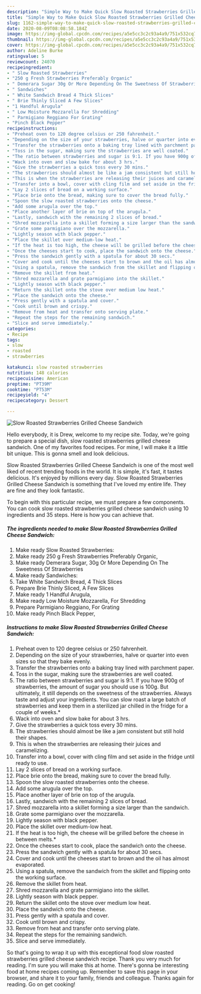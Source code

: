 ```yaml
---
description: "Simple Way to Make Quick Slow Roasted Strawberries Grilled Cheese Sandwich"
title: "Simple Way to Make Quick Slow Roasted Strawberries Grilled Cheese Sandwich"
slug: 1162-simple-way-to-make-quick-slow-roasted-strawberries-grilled-cheese-sandwich
date: 2020-08-09T08:08:58.184Z
image: https://img-global.cpcdn.com/recipes/a5e5cc3c2c93a4a9/751x532cq70/slow-roasted-strawberries-grilled-cheese-sandwich-recipe-main-photo.jpg
thumbnail: https://img-global.cpcdn.com/recipes/a5e5cc3c2c93a4a9/751x532cq70/slow-roasted-strawberries-grilled-cheese-sandwich-recipe-main-photo.jpg
cover: https://img-global.cpcdn.com/recipes/a5e5cc3c2c93a4a9/751x532cq70/slow-roasted-strawberries-grilled-cheese-sandwich-recipe-main-photo.jpg
author: Adeline Burke
ratingvalue: 5
reviewcount: 24070
recipeingredient:
- " Slow Roasted Strawberries"
- "250 g Fresh Strawberries Preferably Organic"
- " Demerara Sugar 30g Or More Depending On The Sweetness Of Strawberries"
- " Sandwiches"
- " White Sandwich Bread 4 Thick Slices"
- " Brie Thinly Sliced A Few Slices"
- "1 Handful Arugula"
- " Low Moisture Mozzarella For Shredding"
- " Parmigiano Reggiano For Grating"
- "Pinch Black Pepper"
recipeinstructions:
- "Preheat oven to 120 degree celsius or 250 fahrenheit."
- "Depending on the size of your strawberries, halve or quarter into even sizes so that they bake evenly."
- "Transfer the strawberries onto a baking tray lined with parchment paper."
- "Toss in the sugar, making sure the strawberries are well coated."
- "The ratio between strawberries and sugar is 9:1. If you have 900g of strawberries, the amount of sugar you should use is 100g. But ultimately, it still depends on the sweetness of the strawberries. Always taste and adjust your ingredients. You can slow roast a large batch of strawberries and keep them in a sterilized jar chilled in the fridge for a couple of weeks.*"
- "Wack into oven and slow bake for about 3 hrs."
- "Give the strawberries a quick toss every 30 mins."
- "The strawberries should almost be like a jam consistent but still hold their shapes."
- "This is when the strawberries are releasing their juices and caramelizing."
- "Transfer into a bowl, cover with cling film and set aside in the fridge until ready to use."
- "Lay 2 slices of bread on a working surface."
- "Place brie onto the bread, making sure to cover the bread fully."
- "Spoon the slow roasted strawberries onto the cheese."
- "Add some arugula over the top."
- "Place another layer of brie on top of the arugula."
- "Lastly, sandwich with the remaining 2 slices of bread."
- "Shred mozzarella into a skillet forming a size larger than the sandwich."
- "Grate some parmigiano over the mozzarella."
- "Lightly season with black pepper."
- "Place the skillet over medium-low heat."
- "If the heat is too high, the cheese will be grilled before the cheese in between melts.*"
- "Once the cheeses start to cook, place the sandwich onto the cheese."
- "Press the sandwich gently with a spatula for about 30 secs."
- "Cover and cook until the cheeses start to brown and the oil has almost evaporated."
- "Using a spatula, remove the sandwich from the skillet and flipping onto the working surface."
- "Remove the skillet from heat."
- "Shred mozzarella and grate parmigiano into the skillet."
- "Lightly season with black pepper."
- "Return the skillet onto the stove over medium low heat."
- "Place the sandwich onto the cheese."
- "Press gently with a spatula and cover."
- "Cook until brown and crispy."
- "Remove from heat and transfer onto serving plate."
- "Repeat the steps for the remaining sandwich."
- "Slice and serve immediately."
categories:
- Recipe
tags:
- slow
- roasted
- strawberries

katakunci: slow roasted strawberries 
nutrition: 148 calories
recipecuisine: American
preptime: "PT39M"
cooktime: "PT53M"
recipeyield: "4"
recipecategory: Dessert

---
```



![Slow Roasted Strawberries Grilled Cheese Sandwich](https://img-global.cpcdn.com/recipes/a5e5cc3c2c93a4a9/751x532cq70/slow-roasted-strawberries-grilled-cheese-sandwich-recipe-main-photo.jpg)

Hello everybody, it is Drew, welcome to my recipe site. Today, we're going to prepare a special dish, slow roasted strawberries grilled cheese sandwich. One of my favorites food recipes. For mine, I will make it a little bit unique. This is gonna smell and look delicious.



Slow Roasted Strawberries Grilled Cheese Sandwich is one of the most well liked of recent trending foods in the world. It is simple, it's fast, it tastes delicious. It's enjoyed by millions every day. Slow Roasted Strawberries Grilled Cheese Sandwich is something that I've loved my entire life. They are fine and they look fantastic.


To begin with this particular recipe, we must prepare a few components. You can cook slow roasted strawberries grilled cheese sandwich using 10 ingredients and 35 steps. Here is how you can achieve that.

<!--inarticleads1-->

##### The ingredients needed to make Slow Roasted Strawberries Grilled Cheese Sandwich:

1. Make ready  Slow Roasted Strawberries:
1. Make ready 250 g Fresh Strawberries Preferably Organic,
1. Make ready  Demerara Sugar, 30g Or More Depending On The Sweetness Of Strawberries
1. Make ready  Sandwiches:
1. Take  White Sandwich Bread, 4 Thick Slices
1. Prepare  Brie Thinly Sliced, A Few Slices
1. Make ready 1 Handful Arugula,
1. Make ready  Low Moisture Mozzarella, For Shredding
1. Prepare  Parmigiano Reggiano, For Grating
1. Make ready Pinch Black Pepper,




<!--inarticleads2-->

##### Instructions to make Slow Roasted Strawberries Grilled Cheese Sandwich:

1. Preheat oven to 120 degree celsius or 250 fahrenheit.
1. Depending on the size of your strawberries, halve or quarter into even sizes so that they bake evenly.
1. Transfer the strawberries onto a baking tray lined with parchment paper.
1. Toss in the sugar, making sure the strawberries are well coated.
1. The ratio between strawberries and sugar is 9:1. If you have 900g of strawberries, the amount of sugar you should use is 100g. But ultimately, it still depends on the sweetness of the strawberries. Always taste and adjust your ingredients. You can slow roast a large batch of strawberries and keep them in a sterilized jar chilled in the fridge for a couple of weeks.*
1. Wack into oven and slow bake for about 3 hrs.
1. Give the strawberries a quick toss every 30 mins.
1. The strawberries should almost be like a jam consistent but still hold their shapes.
1. This is when the strawberries are releasing their juices and caramelizing.
1. Transfer into a bowl, cover with cling film and set aside in the fridge until ready to use.
1. Lay 2 slices of bread on a working surface.
1. Place brie onto the bread, making sure to cover the bread fully.
1. Spoon the slow roasted strawberries onto the cheese.
1. Add some arugula over the top.
1. Place another layer of brie on top of the arugula.
1. Lastly, sandwich with the remaining 2 slices of bread.
1. Shred mozzarella into a skillet forming a size larger than the sandwich.
1. Grate some parmigiano over the mozzarella.
1. Lightly season with black pepper.
1. Place the skillet over medium-low heat.
1. If the heat is too high, the cheese will be grilled before the cheese in between melts.*
1. Once the cheeses start to cook, place the sandwich onto the cheese.
1. Press the sandwich gently with a spatula for about 30 secs.
1. Cover and cook until the cheeses start to brown and the oil has almost evaporated.
1. Using a spatula, remove the sandwich from the skillet and flipping onto the working surface.
1. Remove the skillet from heat.
1. Shred mozzarella and grate parmigiano into the skillet.
1. Lightly season with black pepper.
1. Return the skillet onto the stove over medium low heat.
1. Place the sandwich onto the cheese.
1. Press gently with a spatula and cover.
1. Cook until brown and crispy.
1. Remove from heat and transfer onto serving plate.
1. Repeat the steps for the remaining sandwich.
1. Slice and serve immediately.




So that's going to wrap it up with this exceptional food slow roasted strawberries grilled cheese sandwich recipe. Thank you very much for reading. I'm sure you will make this at home. There's gonna be interesting food at home recipes coming up. Remember to save this page in your browser, and share it to your family, friends and colleague. Thanks again for reading. Go on get cooking!

